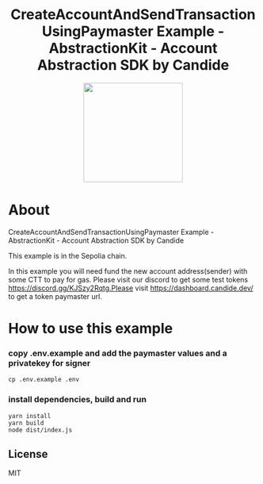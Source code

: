 <!-- PROJECT LOGO -->

<div align="center">
  <h1 align="center">CreateAccountAndSendTransactionUsingPaymaster Example - AbstractionKit - Account Abstraction SDK by Candide</h2>
</div>

<div align="center">
<img src="https://user-images.githubusercontent.com/7014833/203773780-04a0c8c0-93a6-43a4-bb75-570cb951dfa0.png" height =200>
</div>

# About

CreateAccountAndSendTransactionUsingPaymaster Example - AbstractionKit - Account Abstraction SDK by Candide

This example is in the Sepolia chain.

In this example you will need fund the new account address(sender) with some CTT to pay for gas. Please visit our discord to get some test tokens https://discord.gg/KJSzy2Rqtg.Please visit https://dashboard.candide.dev/ to get a token paymaster url.

# How to use this example

### copy .env.example and add the paymaster values and a privatekey for signer
```
cp .env.example .env
```

### install dependencies, build and run
```
yarn install
yarn build
node dist/index.js  
```
<!-- LICENSE -->
## License

MIT
